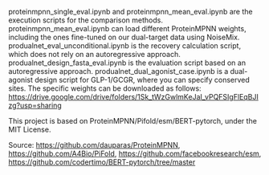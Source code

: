 proteinmpnn_single_eval.ipynb and proteinmpnn_mean_eval.ipynb are the execution scripts for the comparison methods. proteinmpnn_mean_eval.ipynb can load different ProteinMPNN weights, including the ones fine-tuned on our dual-target data using NoiseMix. produalnet_eval_unconditional.ipynb is the recovery calculation script, which does not rely on an autoregressive approach. produalnet_design_fasta_eval.ipynb is the evaluation script based on an autoregressive approach. produalnet_dual_agonist_case.ipynb is a dual-agonist design script for GLP-1/GCGR, where you can specify conserved sites. The specific weights can be downloaded as follows:
https://drive.google.com/drive/folders/1Sk_tWzGwlmKeJaI_vPQFSIgFlEqBJIzg?usp=sharing


This project is based on ProteinMPNN/Pifold/esm/BERT-pytorch, under the MIT License.

Source: https://github.com/dauparas/ProteinMPNN, https://github.com/A4Bio/PiFold, https://github.com/facebookresearch/esm, 
https://github.com/codertimo/BERT-pytorch/tree/master
